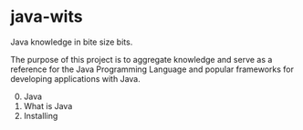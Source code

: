 # java-wits
Java knowledge in bite size bits.

The purpose of this project is to aggregate knowledge and serve as a reference for the Java Programming Language and popular frameworks for developing applications with Java.

0. Java
  1. What is Java
  2. Installing 
